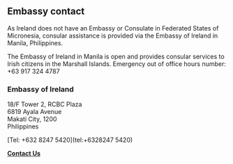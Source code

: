 ## Embassy contact

As Ireland does not have an Embassy or Consulate in Federated States of Micronesia, consular assistance is provided via the Embassy of Ireland in Manila, Philippines.

The Embassy of Ireland in Manila is open and provides consular services to Irish citizens in the Marshall Islands. Emergency out of office hours number: +63 917 324 4787

### Embassy of Ireland

18/F Tower 2, RCBC Plaza   
6819 Ayala Avenue   
Makati City, 1200   
Philippines

[Tel: +632 8247 5420](tel:+6328247 5420)

[**Contact Us**](/en/philippines/manila/contact/)